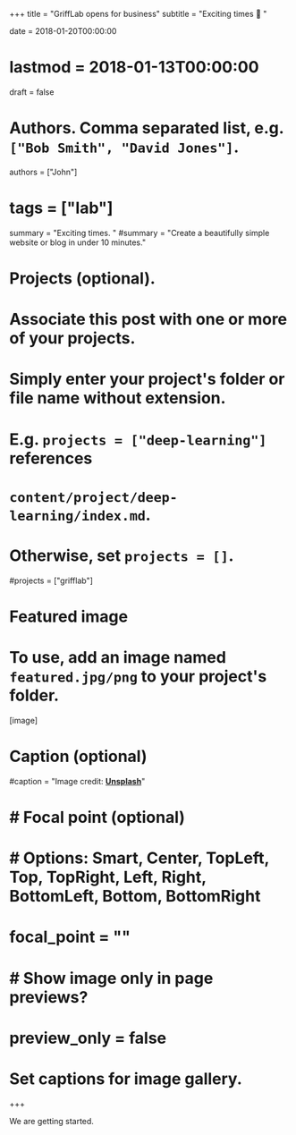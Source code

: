 +++
title = "GriffLab opens for business"
subtitle = "Exciting times :rocket: "

date = 2018-01-20T00:00:00
# lastmod = 2018-01-13T00:00:00
draft = false


# Authors. Comma separated list, e.g. `["Bob Smith", "David Jones"]`.
authors = ["John"]

# tags = ["lab"]
summary = "Exciting times. " 
#summary = "Create a beautifully simple website or blog in under 10 minutes."

# Projects (optional).
#   Associate this post with one or more of your projects.
#   Simply enter your project's folder or file name without extension.
#   E.g. `projects = ["deep-learning"]` references 
#   `content/project/deep-learning/index.md`.
#   Otherwise, set `projects = []`.
#projects = ["grifflab"]

# Featured image
# To use, add an image named `featured.jpg/png` to your project's folder. 
[image]
  # Caption (optional)
  #caption = "Image credit: [**Unsplash**](https://unsplash.com/photos/CpkOjOcXdUY)"

#  # Focal point (optional)
#  # Options: Smart, Center, TopLeft, Top, TopRight, Left, Right, BottomLeft, Bottom, BottomRight
#  focal_point = ""

#  # Show image only in page previews?
#  preview_only = false

# Set captions for image gallery.

+++

We are getting started. 


